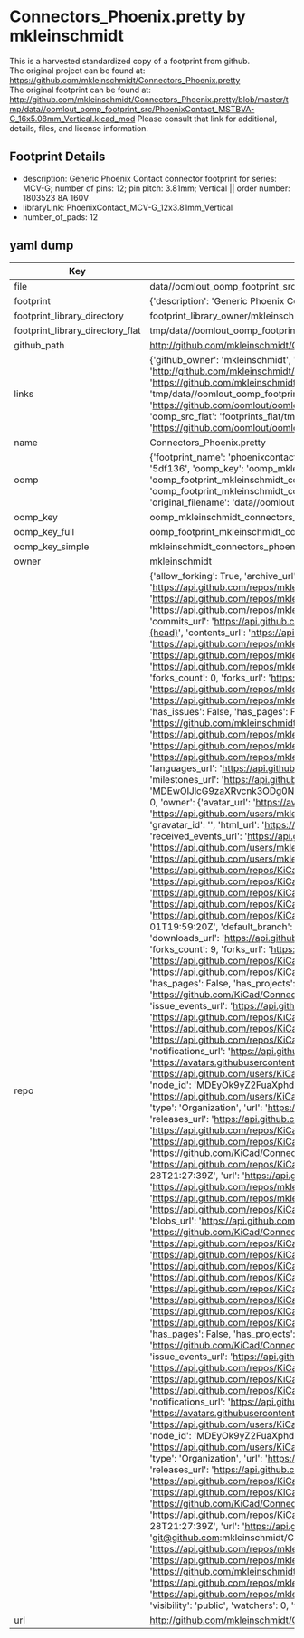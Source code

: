 # Connectors_Phoenix.pretty by mkleinschmidt  
This is a harvested standardized copy of a footprint from github.  
The original project can be found at:  
https://github.com/mkleinschmidt/Connectors_Phoenix.pretty  
The original footprint can be found at:
http://github.com/mkleinschmidt/Connectors_Phoenix.pretty/blob/master/tmp/data//oomlout_oomp_footprint_src/PhoenixContact_MSTBVA-G_16x5.08mm_Vertical.kicad_mod
Please consult that link for additional, details, files, and license information.  
## Footprint Details
* description: Generic Phoenix Contact connector footprint for series: MCV-G; number of pins: 12; pin pitch: 3.81mm; Vertical || order number: 1803523 8A 160V  
* libraryLink: PhoenixContact_MCV-G_12x3.81mm_Vertical  
* number_of_pads: 12  
## yaml dump  
| Key | Value |  
| --- | --- |  
| file | data//oomlout_oomp_footprint_src/Connectors_Phoenix.pretty/PhoenixContact_MCV-G_12x3.81mm_Vertical.kicad_mod |  
| footprint | {'description': 'Generic Phoenix Contact connector footprint for series: MCV-G; number of pins: 12; pin pitch: 3.81mm; Vertical || order number: 1803523 8A 160V', 'libraryLink': 'PhoenixContact_MCV-G_12x3.81mm_Vertical', 'number_of_pads': 12} |  
| footprint_library_directory | footprint_library_owner/mkleinschmidt_Connectors_Phoenix.pretty |  
| footprint_library_directory_flat | tmp/data//oomlout_oomp_footprint_src/footprints_flat/mkleinschmidt_connectors_phoenix_phoenixcontact_mcv_g_12x3_81mm_vertical/working |  
| github_path | http://github.com/mkleinschmidt/Connectors_Phoenix.pretty/blob/master/tmp/data//oomlout_oomp_footprint_src/PhoenixContact_MCV-G_12x3.81mm_Vertical.kicad_mod |  
| links | {'github_owner': 'mkleinschmidt', 'github_repo_name': 'Connectors_Phoenix.pretty', 'github_src': 'http://github.com/mkleinschmidt/Connectors_Phoenix.pretty/blob/master/tmp/data//oomlout_oomp_footprint_src/PhoenixContact_MSTBVA-G_16x5.08mm_Vertical.kicad_mod', 'github_src_repo': 'https://github.com/mkleinschmidt/Connectors_Phoenix.pretty', 'oomp_bot': 'tmp/data//oomlout_oomp_footprint_src/footprints/mkleinschmidt_connectors_phoenix_phoenixcontact_mcv_g_12x3_81mm_vertical/working', 'oomp_bot_github': 'https://github.com/oomlout/oomlout_oomp_footprint_bot/tree/main/tmp/data//oomlout_oomp_footprint_src/footprints/mkleinschmidt_connectors_phoenix_phoenixcontact_mcv_g_12x3_81mm_vertical/working', 'oomp_src_flat': 'footprints_flat/tmp/data//oomlout_oomp_footprint_src/footprints_flat/mkleinschmidt_connectors_phoenix_phoenixcontact_mcv_g_12x3_81mm_vertical/working', 'oomp_src_flat_github': 'https://github.com/oomlout/oomlout_oomp_footprint_src/tree/main/tmp/data//oomlout_oomp_footprint_src/footprints_flat/mkleinschmidt_connectors_phoenix_phoenixcontact_mcv_g_12x3_81mm_vertical/working'} |  
| name | Connectors_Phoenix.pretty |  
| oomp | {'footprint_name': 'phoenixcontact_mcv_g_12x3_81mm_vertical', 'library_name': 'connectors_phoenix', 'md5': '5df1362857c9000a24735b5111baa50a', 'md5_10': '5df1362857', 'md5_5': '5df13', 'md5_6': '5df136', 'oomp_key': 'oomp_mkleinschmidt_connectors_phoenix_phoenixcontact_mcv_g_12x3_81mm_vertical', 'oomp_key_extra': 'oomp_footprint_mkleinschmidt_connectors_phoenix_phoenixcontact_mcv_g_12x3_81mm_vertical', 'oomp_key_full': 'oomp_footprint_mkleinschmidt_connectors_phoenix_phoenixcontact_mcv_g_12x3_81mm_vertical_5df136', 'oomp_key_simple': 'mkleinschmidt_connectors_phoenix_phoenixcontact_mcv_g_12x3_81mm_vertical', 'original_filename': 'data//oomlout_oomp_footprint_src/Connectors_Phoenix.pretty/PhoenixContact_MCV-G_12x3.81mm_Vertical.kicad_mod', 'owner_name': 'mkleinschmidt'} |  
| oomp_key | oomp_mkleinschmidt_connectors_phoenix_phoenixcontact_mcv_g_12x3_81mm_vertical |  
| oomp_key_full | oomp_footprint_mkleinschmidt_connectors_phoenix_phoenixcontact_mcv_g_12x3_81mm_vertical |  
| oomp_key_simple | mkleinschmidt_connectors_phoenix_phoenixcontact_mcv_g_12x3_81mm_vertical |  
| owner | mkleinschmidt |  
| repo | {'allow_forking': True, 'archive_url': 'https://api.github.com/repos/mkleinschmidt/Connectors_Phoenix.pretty/{archive_format}{/ref}', 'archived': False, 'assignees_url': 'https://api.github.com/repos/mkleinschmidt/Connectors_Phoenix.pretty/assignees{/user}', 'blobs_url': 'https://api.github.com/repos/mkleinschmidt/Connectors_Phoenix.pretty/git/blobs{/sha}', 'branches_url': 'https://api.github.com/repos/mkleinschmidt/Connectors_Phoenix.pretty/branches{/branch}', 'clone_url': 'https://github.com/mkleinschmidt/Connectors_Phoenix.pretty.git', 'collaborators_url': 'https://api.github.com/repos/mkleinschmidt/Connectors_Phoenix.pretty/collaborators{/collaborator}', 'comments_url': 'https://api.github.com/repos/mkleinschmidt/Connectors_Phoenix.pretty/comments{/number}', 'commits_url': 'https://api.github.com/repos/mkleinschmidt/Connectors_Phoenix.pretty/commits{/sha}', 'compare_url': 'https://api.github.com/repos/mkleinschmidt/Connectors_Phoenix.pretty/compare/{base}...{head}', 'contents_url': 'https://api.github.com/repos/mkleinschmidt/Connectors_Phoenix.pretty/contents/{+path}', 'contributors_url': 'https://api.github.com/repos/mkleinschmidt/Connectors_Phoenix.pretty/contributors', 'created_at': '2017-01-13T11:34:50Z', 'default_branch': 'master', 'deployments_url': 'https://api.github.com/repos/mkleinschmidt/Connectors_Phoenix.pretty/deployments', 'description': None, 'disabled': False, 'downloads_url': 'https://api.github.com/repos/mkleinschmidt/Connectors_Phoenix.pretty/downloads', 'events_url': 'https://api.github.com/repos/mkleinschmidt/Connectors_Phoenix.pretty/events', 'fork': True, 'forks': 0, 'forks_count': 0, 'forks_url': 'https://api.github.com/repos/mkleinschmidt/Connectors_Phoenix.pretty/forks', 'full_name': 'mkleinschmidt/Connectors_Phoenix.pretty', 'git_commits_url': 'https://api.github.com/repos/mkleinschmidt/Connectors_Phoenix.pretty/git/commits{/sha}', 'git_refs_url': 'https://api.github.com/repos/mkleinschmidt/Connectors_Phoenix.pretty/git/refs{/sha}', 'git_tags_url': 'https://api.github.com/repos/mkleinschmidt/Connectors_Phoenix.pretty/git/tags{/sha}', 'git_url': 'git://github.com/mkleinschmidt/Connectors_Phoenix.pretty.git', 'has_discussions': False, 'has_downloads': True, 'has_issues': False, 'has_pages': False, 'has_projects': True, 'has_wiki': True, 'homepage': None, 'hooks_url': 'https://api.github.com/repos/mkleinschmidt/Connectors_Phoenix.pretty/hooks', 'html_url': 'https://github.com/mkleinschmidt/Connectors_Phoenix.pretty', 'id': 78844018, 'is_template': False, 'issue_comment_url': 'https://api.github.com/repos/mkleinschmidt/Connectors_Phoenix.pretty/issues/comments{/number}', 'issue_events_url': 'https://api.github.com/repos/mkleinschmidt/Connectors_Phoenix.pretty/issues/events{/number}', 'issues_url': 'https://api.github.com/repos/mkleinschmidt/Connectors_Phoenix.pretty/issues{/number}', 'keys_url': 'https://api.github.com/repos/mkleinschmidt/Connectors_Phoenix.pretty/keys{/key_id}', 'labels_url': 'https://api.github.com/repos/mkleinschmidt/Connectors_Phoenix.pretty/labels{/name}', 'language': None, 'languages_url': 'https://api.github.com/repos/mkleinschmidt/Connectors_Phoenix.pretty/languages', 'license': None, 'merges_url': 'https://api.github.com/repos/mkleinschmidt/Connectors_Phoenix.pretty/merges', 'milestones_url': 'https://api.github.com/repos/mkleinschmidt/Connectors_Phoenix.pretty/milestones{/number}', 'mirror_url': None, 'name': 'Connectors_Phoenix.pretty', 'network_count': 9, 'node_id': 'MDEwOlJlcG9zaXRvcnk3ODg0NDAxOA==', 'notifications_url': 'https://api.github.com/repos/mkleinschmidt/Connectors_Phoenix.pretty/notifications{?since,all,participating}', 'open_issues': 0, 'open_issues_count': 0, 'owner': {'avatar_url': 'https://avatars.githubusercontent.com/u/1336384?v=4', 'events_url': 'https://api.github.com/users/mkleinschmidt/events{/privacy}', 'followers_url': 'https://api.github.com/users/mkleinschmidt/followers', 'following_url': 'https://api.github.com/users/mkleinschmidt/following{/other_user}', 'gists_url': 'https://api.github.com/users/mkleinschmidt/gists{/gist_id}', 'gravatar_id': '', 'html_url': 'https://github.com/mkleinschmidt', 'id': 1336384, 'login': 'mkleinschmidt', 'node_id': 'MDQ6VXNlcjEzMzYzODQ=', 'organizations_url': 'https://api.github.com/users/mkleinschmidt/orgs', 'received_events_url': 'https://api.github.com/users/mkleinschmidt/received_events', 'repos_url': 'https://api.github.com/users/mkleinschmidt/repos', 'site_admin': False, 'starred_url': 'https://api.github.com/users/mkleinschmidt/starred{/owner}{/repo}', 'subscriptions_url': 'https://api.github.com/users/mkleinschmidt/subscriptions', 'type': 'User', 'url': 'https://api.github.com/users/mkleinschmidt'}, 'parent': {'allow_forking': True, 'archive_url': 'https://api.github.com/repos/KiCad/Connectors_Phoenix.pretty/{archive_format}{/ref}', 'archived': True, 'assignees_url': 'https://api.github.com/repos/KiCad/Connectors_Phoenix.pretty/assignees{/user}', 'blobs_url': 'https://api.github.com/repos/KiCad/Connectors_Phoenix.pretty/git/blobs{/sha}', 'branches_url': 'https://api.github.com/repos/KiCad/Connectors_Phoenix.pretty/branches{/branch}', 'clone_url': 'https://github.com/KiCad/Connectors_Phoenix.pretty.git', 'collaborators_url': 'https://api.github.com/repos/KiCad/Connectors_Phoenix.pretty/collaborators{/collaborator}', 'comments_url': 'https://api.github.com/repos/KiCad/Connectors_Phoenix.pretty/comments{/number}', 'commits_url': 'https://api.github.com/repos/KiCad/Connectors_Phoenix.pretty/commits{/sha}', 'compare_url': 'https://api.github.com/repos/KiCad/Connectors_Phoenix.pretty/compare/{base}...{head}', 'contents_url': 'https://api.github.com/repos/KiCad/Connectors_Phoenix.pretty/contents/{+path}', 'contributors_url': 'https://api.github.com/repos/KiCad/Connectors_Phoenix.pretty/contributors', 'created_at': '2016-05-01T19:59:20Z', 'default_branch': 'master', 'deployments_url': 'https://api.github.com/repos/KiCad/Connectors_Phoenix.pretty/deployments', 'description': 'Phoenix connector footprints', 'disabled': False, 'downloads_url': 'https://api.github.com/repos/KiCad/Connectors_Phoenix.pretty/downloads', 'events_url': 'https://api.github.com/repos/KiCad/Connectors_Phoenix.pretty/events', 'fork': False, 'forks': 9, 'forks_count': 9, 'forks_url': 'https://api.github.com/repos/KiCad/Connectors_Phoenix.pretty/forks', 'full_name': 'KiCad/Connectors_Phoenix.pretty', 'git_commits_url': 'https://api.github.com/repos/KiCad/Connectors_Phoenix.pretty/git/commits{/sha}', 'git_refs_url': 'https://api.github.com/repos/KiCad/Connectors_Phoenix.pretty/git/refs{/sha}', 'git_tags_url': 'https://api.github.com/repos/KiCad/Connectors_Phoenix.pretty/git/tags{/sha}', 'git_url': 'git://github.com/KiCad/Connectors_Phoenix.pretty.git', 'has_discussions': False, 'has_downloads': True, 'has_issues': True, 'has_pages': False, 'has_projects': True, 'has_wiki': True, 'homepage': '', 'hooks_url': 'https://api.github.com/repos/KiCad/Connectors_Phoenix.pretty/hooks', 'html_url': 'https://github.com/KiCad/Connectors_Phoenix.pretty', 'id': 57785781, 'is_template': False, 'issue_comment_url': 'https://api.github.com/repos/KiCad/Connectors_Phoenix.pretty/issues/comments{/number}', 'issue_events_url': 'https://api.github.com/repos/KiCad/Connectors_Phoenix.pretty/issues/events{/number}', 'issues_url': 'https://api.github.com/repos/KiCad/Connectors_Phoenix.pretty/issues{/number}', 'keys_url': 'https://api.github.com/repos/KiCad/Connectors_Phoenix.pretty/keys{/key_id}', 'labels_url': 'https://api.github.com/repos/KiCad/Connectors_Phoenix.pretty/labels{/name}', 'language': None, 'languages_url': 'https://api.github.com/repos/KiCad/Connectors_Phoenix.pretty/languages', 'license': None, 'merges_url': 'https://api.github.com/repos/KiCad/Connectors_Phoenix.pretty/merges', 'milestones_url': 'https://api.github.com/repos/KiCad/Connectors_Phoenix.pretty/milestones{/number}', 'mirror_url': None, 'name': 'Connectors_Phoenix.pretty', 'node_id': 'MDEwOlJlcG9zaXRvcnk1Nzc4NTc4MQ==', 'notifications_url': 'https://api.github.com/repos/KiCad/Connectors_Phoenix.pretty/notifications{?since,all,participating}', 'open_issues': 0, 'open_issues_count': 0, 'owner': {'avatar_url': 'https://avatars.githubusercontent.com/u/3374914?v=4', 'events_url': 'https://api.github.com/users/KiCad/events{/privacy}', 'followers_url': 'https://api.github.com/users/KiCad/followers', 'following_url': 'https://api.github.com/users/KiCad/following{/other_user}', 'gists_url': 'https://api.github.com/users/KiCad/gists{/gist_id}', 'gravatar_id': '', 'html_url': 'https://github.com/KiCad', 'id': 3374914, 'login': 'KiCad', 'node_id': 'MDEyOk9yZ2FuaXphdGlvbjMzNzQ5MTQ=', 'organizations_url': 'https://api.github.com/users/KiCad/orgs', 'received_events_url': 'https://api.github.com/users/KiCad/received_events', 'repos_url': 'https://api.github.com/users/KiCad/repos', 'site_admin': False, 'starred_url': 'https://api.github.com/users/KiCad/starred{/owner}{/repo}', 'subscriptions_url': 'https://api.github.com/users/KiCad/subscriptions', 'type': 'Organization', 'url': 'https://api.github.com/users/KiCad'}, 'private': False, 'pulls_url': 'https://api.github.com/repos/KiCad/Connectors_Phoenix.pretty/pulls{/number}', 'pushed_at': '2017-11-07T00:44:11Z', 'releases_url': 'https://api.github.com/repos/KiCad/Connectors_Phoenix.pretty/releases{/id}', 'size': 1652, 'ssh_url': 'git@github.com:KiCad/Connectors_Phoenix.pretty.git', 'stargazers_count': 1, 'stargazers_url': 'https://api.github.com/repos/KiCad/Connectors_Phoenix.pretty/stargazers', 'statuses_url': 'https://api.github.com/repos/KiCad/Connectors_Phoenix.pretty/statuses/{sha}', 'subscribers_url': 'https://api.github.com/repos/KiCad/Connectors_Phoenix.pretty/subscribers', 'subscription_url': 'https://api.github.com/repos/KiCad/Connectors_Phoenix.pretty/subscription', 'svn_url': 'https://github.com/KiCad/Connectors_Phoenix.pretty', 'tags_url': 'https://api.github.com/repos/KiCad/Connectors_Phoenix.pretty/tags', 'teams_url': 'https://api.github.com/repos/KiCad/Connectors_Phoenix.pretty/teams', 'topics': [], 'trees_url': 'https://api.github.com/repos/KiCad/Connectors_Phoenix.pretty/git/trees{/sha}', 'updated_at': '2023-01-28T21:27:39Z', 'url': 'https://api.github.com/repos/KiCad/Connectors_Phoenix.pretty', 'visibility': 'public', 'watchers': 1, 'watchers_count': 1, 'web_commit_signoff_required': False}, 'private': False, 'pulls_url': 'https://api.github.com/repos/mkleinschmidt/Connectors_Phoenix.pretty/pulls{/number}', 'pushed_at': '2017-01-13T12:59:04Z', 'releases_url': 'https://api.github.com/repos/mkleinschmidt/Connectors_Phoenix.pretty/releases{/id}', 'size': 545, 'source': {'allow_forking': True, 'archive_url': 'https://api.github.com/repos/KiCad/Connectors_Phoenix.pretty/{archive_format}{/ref}', 'archived': True, 'assignees_url': 'https://api.github.com/repos/KiCad/Connectors_Phoenix.pretty/assignees{/user}', 'blobs_url': 'https://api.github.com/repos/KiCad/Connectors_Phoenix.pretty/git/blobs{/sha}', 'branches_url': 'https://api.github.com/repos/KiCad/Connectors_Phoenix.pretty/branches{/branch}', 'clone_url': 'https://github.com/KiCad/Connectors_Phoenix.pretty.git', 'collaborators_url': 'https://api.github.com/repos/KiCad/Connectors_Phoenix.pretty/collaborators{/collaborator}', 'comments_url': 'https://api.github.com/repos/KiCad/Connectors_Phoenix.pretty/comments{/number}', 'commits_url': 'https://api.github.com/repos/KiCad/Connectors_Phoenix.pretty/commits{/sha}', 'compare_url': 'https://api.github.com/repos/KiCad/Connectors_Phoenix.pretty/compare/{base}...{head}', 'contents_url': 'https://api.github.com/repos/KiCad/Connectors_Phoenix.pretty/contents/{+path}', 'contributors_url': 'https://api.github.com/repos/KiCad/Connectors_Phoenix.pretty/contributors', 'created_at': '2016-05-01T19:59:20Z', 'default_branch': 'master', 'deployments_url': 'https://api.github.com/repos/KiCad/Connectors_Phoenix.pretty/deployments', 'description': 'Phoenix connector footprints', 'disabled': False, 'downloads_url': 'https://api.github.com/repos/KiCad/Connectors_Phoenix.pretty/downloads', 'events_url': 'https://api.github.com/repos/KiCad/Connectors_Phoenix.pretty/events', 'fork': False, 'forks': 9, 'forks_count': 9, 'forks_url': 'https://api.github.com/repos/KiCad/Connectors_Phoenix.pretty/forks', 'full_name': 'KiCad/Connectors_Phoenix.pretty', 'git_commits_url': 'https://api.github.com/repos/KiCad/Connectors_Phoenix.pretty/git/commits{/sha}', 'git_refs_url': 'https://api.github.com/repos/KiCad/Connectors_Phoenix.pretty/git/refs{/sha}', 'git_tags_url': 'https://api.github.com/repos/KiCad/Connectors_Phoenix.pretty/git/tags{/sha}', 'git_url': 'git://github.com/KiCad/Connectors_Phoenix.pretty.git', 'has_discussions': False, 'has_downloads': True, 'has_issues': True, 'has_pages': False, 'has_projects': True, 'has_wiki': True, 'homepage': '', 'hooks_url': 'https://api.github.com/repos/KiCad/Connectors_Phoenix.pretty/hooks', 'html_url': 'https://github.com/KiCad/Connectors_Phoenix.pretty', 'id': 57785781, 'is_template': False, 'issue_comment_url': 'https://api.github.com/repos/KiCad/Connectors_Phoenix.pretty/issues/comments{/number}', 'issue_events_url': 'https://api.github.com/repos/KiCad/Connectors_Phoenix.pretty/issues/events{/number}', 'issues_url': 'https://api.github.com/repos/KiCad/Connectors_Phoenix.pretty/issues{/number}', 'keys_url': 'https://api.github.com/repos/KiCad/Connectors_Phoenix.pretty/keys{/key_id}', 'labels_url': 'https://api.github.com/repos/KiCad/Connectors_Phoenix.pretty/labels{/name}', 'language': None, 'languages_url': 'https://api.github.com/repos/KiCad/Connectors_Phoenix.pretty/languages', 'license': None, 'merges_url': 'https://api.github.com/repos/KiCad/Connectors_Phoenix.pretty/merges', 'milestones_url': 'https://api.github.com/repos/KiCad/Connectors_Phoenix.pretty/milestones{/number}', 'mirror_url': None, 'name': 'Connectors_Phoenix.pretty', 'node_id': 'MDEwOlJlcG9zaXRvcnk1Nzc4NTc4MQ==', 'notifications_url': 'https://api.github.com/repos/KiCad/Connectors_Phoenix.pretty/notifications{?since,all,participating}', 'open_issues': 0, 'open_issues_count': 0, 'owner': {'avatar_url': 'https://avatars.githubusercontent.com/u/3374914?v=4', 'events_url': 'https://api.github.com/users/KiCad/events{/privacy}', 'followers_url': 'https://api.github.com/users/KiCad/followers', 'following_url': 'https://api.github.com/users/KiCad/following{/other_user}', 'gists_url': 'https://api.github.com/users/KiCad/gists{/gist_id}', 'gravatar_id': '', 'html_url': 'https://github.com/KiCad', 'id': 3374914, 'login': 'KiCad', 'node_id': 'MDEyOk9yZ2FuaXphdGlvbjMzNzQ5MTQ=', 'organizations_url': 'https://api.github.com/users/KiCad/orgs', 'received_events_url': 'https://api.github.com/users/KiCad/received_events', 'repos_url': 'https://api.github.com/users/KiCad/repos', 'site_admin': False, 'starred_url': 'https://api.github.com/users/KiCad/starred{/owner}{/repo}', 'subscriptions_url': 'https://api.github.com/users/KiCad/subscriptions', 'type': 'Organization', 'url': 'https://api.github.com/users/KiCad'}, 'private': False, 'pulls_url': 'https://api.github.com/repos/KiCad/Connectors_Phoenix.pretty/pulls{/number}', 'pushed_at': '2017-11-07T00:44:11Z', 'releases_url': 'https://api.github.com/repos/KiCad/Connectors_Phoenix.pretty/releases{/id}', 'size': 1652, 'ssh_url': 'git@github.com:KiCad/Connectors_Phoenix.pretty.git', 'stargazers_count': 1, 'stargazers_url': 'https://api.github.com/repos/KiCad/Connectors_Phoenix.pretty/stargazers', 'statuses_url': 'https://api.github.com/repos/KiCad/Connectors_Phoenix.pretty/statuses/{sha}', 'subscribers_url': 'https://api.github.com/repos/KiCad/Connectors_Phoenix.pretty/subscribers', 'subscription_url': 'https://api.github.com/repos/KiCad/Connectors_Phoenix.pretty/subscription', 'svn_url': 'https://github.com/KiCad/Connectors_Phoenix.pretty', 'tags_url': 'https://api.github.com/repos/KiCad/Connectors_Phoenix.pretty/tags', 'teams_url': 'https://api.github.com/repos/KiCad/Connectors_Phoenix.pretty/teams', 'topics': [], 'trees_url': 'https://api.github.com/repos/KiCad/Connectors_Phoenix.pretty/git/trees{/sha}', 'updated_at': '2023-01-28T21:27:39Z', 'url': 'https://api.github.com/repos/KiCad/Connectors_Phoenix.pretty', 'visibility': 'public', 'watchers': 1, 'watchers_count': 1, 'web_commit_signoff_required': False}, 'ssh_url': 'git@github.com:mkleinschmidt/Connectors_Phoenix.pretty.git', 'stargazers_count': 0, 'stargazers_url': 'https://api.github.com/repos/mkleinschmidt/Connectors_Phoenix.pretty/stargazers', 'statuses_url': 'https://api.github.com/repos/mkleinschmidt/Connectors_Phoenix.pretty/statuses/{sha}', 'subscribers_count': 2, 'subscribers_url': 'https://api.github.com/repos/mkleinschmidt/Connectors_Phoenix.pretty/subscribers', 'subscription_url': 'https://api.github.com/repos/mkleinschmidt/Connectors_Phoenix.pretty/subscription', 'svn_url': 'https://github.com/mkleinschmidt/Connectors_Phoenix.pretty', 'tags_url': 'https://api.github.com/repos/mkleinschmidt/Connectors_Phoenix.pretty/tags', 'teams_url': 'https://api.github.com/repos/mkleinschmidt/Connectors_Phoenix.pretty/teams', 'temp_clone_token': None, 'topics': [], 'trees_url': 'https://api.github.com/repos/mkleinschmidt/Connectors_Phoenix.pretty/git/trees{/sha}', 'updated_at': '2016-05-15T12:36:18Z', 'url': 'https://api.github.com/repos/mkleinschmidt/Connectors_Phoenix.pretty', 'visibility': 'public', 'watchers': 0, 'watchers_count': 0, 'web_commit_signoff_required': False} |  
| url | http://github.com/mkleinschmidt/Connectors_Phoenix.pretty |  

